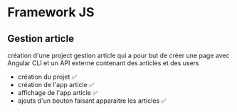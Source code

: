 # Framework JS
## Gestion article 
création d'une project gestion article qui a pour but de créer une page avec Angular CLI et un API externe contenant des articles et des users

- création du projet ✅
- création de l'app article ✅
- affichage de l'app article ✅
- ajouts d'un bouton faisant apparaitre les articles ✅
